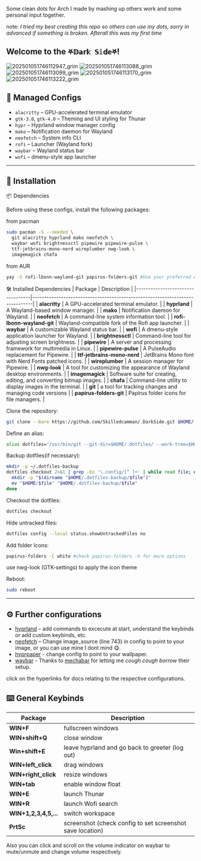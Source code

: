
Some clean dots for Arch I made by mashing up others work and some personal input together.

note: *I tried my best creating this repo so others can use my dots, sorry in advanced if something is broken. Afterall this was my first time*

## Welcome to the <code style="color : black">⛧𝔻𝕒𝕣𝕜 𝕊𝕚𝕕𝕖⛧</code>!

![202501051746112947_grim](https://github.com/user-attachments/assets/71ee84c8-da9a-478a-a6e7-f3868f06c024)
![202501051746113088_grim](https://github.com/user-attachments/assets/d6468b66-fa0b-4636-bd5a-2f575e24d733)
![202501051746113099_grim](https://github.com/user-attachments/assets/f4fac096-871f-441a-9672-3f89e5ea4049)
![202501051746113170_grim](https://github.com/user-attachments/assets/4eb810b9-f509-4f7c-8c9e-02b709533f5a)
![202501051746113222_grim](https://github.com/user-attachments/assets/123025b9-fdfb-41b1-8479-1714cac0ddc7)




## 📂 Managed Configs

- `alacritty` – GPU-accelerated terminal emulator
- `gtk-3.0`, `gtk-4.0` – Theming and UI styling for Thunar
- `hypr` – Hyprland window manager config
- `mako` – Notification daemon for Wayland
- `neofetch` – System info CLI
- `rofi` – Launcher (Wayland fork)
- `waybar` – Wayland status bar
- `wofi` – dmenu-style app launcher

---
## 🔧 Installation
📦 Dependencies

Before using these configs, install the following packages:

from pacman
```bash
sudo pacman -S --needed \
  git alacritty hyprland mako neofetch \
  waybar wofi brightnessctl pipewire pipewire-pulse \
  ttf-jetbrains-mono-nerd wireplumber nwg-look \
  imagemagick chafa
```
from AUR
```bash
yay -S rofi-lbonn-wayland-git papirus-folders-git #Use your preferred AUR manager
```
🛠️ Installed Dependencies
| Package                          | Description                                                                  |
|----------------------------------|------------------------------------------------------------------------------|
| **alacritty**                    | A GPU-accelerated terminal emulator.                                         |
| **hyprland**                     | A Wayland-based window manager.                                              |
| **mako**                         | Notification daemon for Wayland.                                             |
| **neofetch**                     | A command-line system information tool.                                      |
| **rofi-lbonn-wayland-git**       | Wayland-compatible fork of the Rofi app launcher.                            |
| **waybar**                       | A customizable Wayland status bar.                                           |
| **wofi**                         | A dmenu-style application launcher for Wayland.                              |
| **brightnessctl**                | Command-line tool for adjusting screen brightness.                           |
| **pipewire**                     | A server and processing framework for multimedia in Linux.                   |
| **pipewire-pulse**               | A PulseAudio replacement for Pipewire.                                       |
| **ttf-jetbrains-mono-nerd**      | JetBrains Mono font with Nerd Fonts patched icons.                           |
| **wireplumber**                  | A session manager for Pipewire.                                              |
| **nwg-look**                     | A tool for customizing the appearance of Wayland desktop environments.       |
| **imagemagick**                  | Software suite for creating, editing, and converting bitmap images.          |
| **chafa**                        | Command-line utility to display images in the terminal.                      |
| **git**                          | a tool for tracking changes and managing code versions                       |
| **papirus-folders-git**          | Papirus folder icons for file managers.                                      |

Clone the repository:
```bash
git clone --bare https://github.com/Skilledcamman/.DarkSide.git $HOME/.dotfiles
```

Define an alias:
```bash
alias dotfiles='/usr/bin/git --git-dir=$HOME/.dotfiles/ --work-tree=$HOME'
```

Backup dotfiles(if necessary):
```bash
mkdir -p ~/.dotfiles-backup
dotfiles checkout 2>&1 | grep -Eo '\.config/[^ ]+' | while read file; do
  mkdir -p "$(dirname "$HOME/.dotfiles-backup/$file")"
  mv "$HOME/$file" "$HOME/.dotfiles-backup/$file"
done
```

Checkout the dotfiles:
```bash
dotfiles checkout
```

Hide untracked files:
```bash
dotfiles config --local status.showUntrackedFiles no
```

Add folder Icons:
```bash
papirus-folders -C white #check papirus-folders -h for more options
```
use nwg-look (GTK-settings) to apply the icon theme

Reboot:
```bash
sudo reboot
```
---

## ⚙️ Further configurations
- [hyprland](https://wiki.hyprland.org/Configuring/) – add commands to excecute at start, understand the keybinds or add custom keybinds, etc.
- [neofetch](https://github.com/dylanaraps/neofetch) – Change image_source (line 743) in config to point to your image, or you can use mine I dont mind 😋.
- [hyprpaper](https://wiki.hyprland.org/Hypr-Ecosystem/hyprpaper/) - change config to point to your wallpaper.
- [waybar](https://github.com/Alexays/Waybar) - Thanks to [mechabar](https://github.com/sejjy/mechabar) for letting me *cough cough borrow* their setup.

click on the hyperlinks for docs relating to the respective configurations.

## ⌨️ General Keybinds
| Package                          | Description                                                                  |
|----------------------------------|------------------------------------------------------------------------------|
| **WIN+F**                        | fullscreen windows                                                           |
| **WIN+shift+Q**                  | close window                                                                 |
| **Win+shift+E**                  | leave hyprland and go back to greeter (log out)                              |
| **WIN+left_click**               | drag windows                                                                 |
| **WIN+right_click**              | resize windows                                                               |  
| **WIN+tab**                      | enable window float                                                          |
| **WIN+E**                        | launch Thunar                                                                |
| **WIN+R**                        | launch Wofi search                                                           |
| **WIN+1,2,3,4,5,...**            | switch workspace                                                             |
| **PrtSc**                        | screenshot (check config to set screenshot save location)                    |


Also you can click and scroll on the volume indicator on waybar to mute/unmute and change volume respectively.
